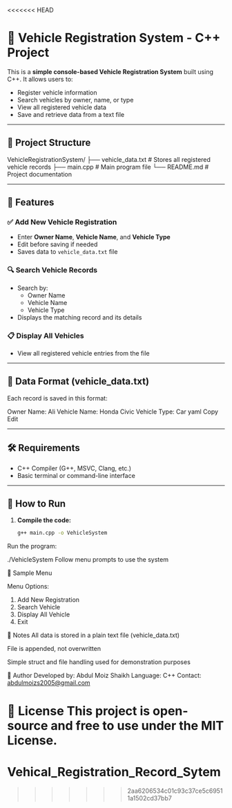 <<<<<<< HEAD
# 🚗 Vehicle Registration System - C++ Project

This is a **simple console-based Vehicle Registration System** built using C++. It allows users to:

- Register vehicle information
- Search vehicles by owner, name, or type
- View all registered vehicle data
- Save and retrieve data from a text file

---

## 📁 Project Structure

VehicleRegistrationSystem/
├── vehicle_data.txt # Stores all registered vehicle records
├── main.cpp # Main program file
└── README.md # Project documentation

---

## 📌 Features

### ✅ Add New Vehicle Registration
- Enter **Owner Name**, **Vehicle Name**, and **Vehicle Type**
- Edit before saving if needed
- Saves data to `vehicle_data.txt` file

### 🔍 Search Vehicle Records
- Search by:
  - Owner Name
  - Vehicle Name
  - Vehicle Type
- Displays the matching record and its details

### 📋 Display All Vehicles
- View all registered vehicle entries from the file

---

## 💾 Data Format (vehicle_data.txt)

Each record is saved in this format:

Owner Name: Ali
Vehicle Name: Honda Civic
Vehicle Type: Car
yaml
Copy
Edit

---

## 🛠️ Requirements

- C++ Compiler (G++, MSVC, Clang, etc.)
- Basic terminal or command-line interface

---

## 🚀 How to Run

1. **Compile the code:**

   ```bash
   g++ main.cpp -o VehicleSystem
Run the program:


./VehicleSystem
Follow menu prompts to use the system

🧪 Sample Menu

Menu Options:
1. Add New Registration
2. Search Vehicle
3. Display All Vehicle
0. Exit


📌 Notes
All data is stored in a plain text file (vehicle_data.txt)

File is appended, not overwritten

Simple struct and file handling used for demonstration purposes

🤝 Author
Developed by: Abdul Moiz Shaikh
Language: C++
Contact: abdulmoizs2005@gmail.com

📃 License
This project is open-source and free to use under the MIT License.
=======
# Vehical_Registration_Record_Sytem
>>>>>>> 2aa6206534c01c93c37ce5c69511a1502cd37bb7
